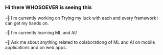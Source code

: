 ### Hi there WHOSOEVER is seeing this

-🔭 I’m currently working on Trying my luck with each and every framework i can get my hands on.

-🌱 I’m currently learning ML and AI/

-💬 Ask me about anything related to colaborationg of ML and AI on mobile applications and on web apps.

<!--
**tripathijiii/tripathijiii** is a ✨ _special_ ✨ repository because its `README.md` (this file) appears on your GitHub profile.

Here are some ideas to get you started:

- 🔭 I’m currently working on ...
- 🌱 I’m currently learning ...
- 👯 I’m looking to collaborate on ...
- 🤔 I’m looking for help with ...
- 💬 Ask me about ...
- 📫 How to reach me: ...
- 😄 Pronouns: ...
- ⚡ Fun fact: ...
-->
